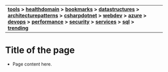 | | |
| --- | --- |
| **[tools](/tools/tools.md) > [healthdomain](healthdomain/healthdomain.md) > [bookmarks](bookmarks/bookmarks.md) > [datastructures](datastructures/datastructures.md) > [architecturepatterns](architecturepatterns/architecturepatterns.md) > [csharpdotnet](csharpdotnet/csharpdotnet.md) > [webdev](webdev/webdev.md) > [azure](azure/azure.md) > [devops](devops/devops.md) > [performance](performance/performance.md) > [security](security/security.md) > [services](services/services.md) > [sql](sql/sql.md) > [trending](trending/trending.md)**|

# Title of the page

- Page content here.